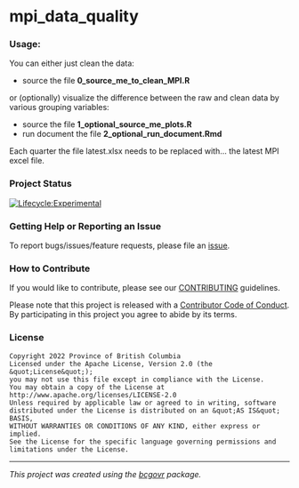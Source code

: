 mpi_data_quality
============================

### Usage:

You can either just clean the data:

-  source the file **0_source_me_to_clean_MPI.R**

or (optionally) visualize the difference between the raw and clean data by various grouping variables:

-  source the file **1_optional_source_me_plots.R**
-  run document the file **2_optional_run_document.Rmd**

Each quarter the file latest.xlsx needs to be replaced with... the latest MPI excel file. 

### Project Status

[![Lifecycle:Experimental](https://img.shields.io/badge/Lifecycle-Experimental-339999)](<Redirect-URL>)

### Getting Help or Reporting an Issue

To report bugs/issues/feature requests, please file an [issue](https://github.com/bcgov/mpi_data_quality/issues/).

### How to Contribute

If you would like to contribute, please see our [CONTRIBUTING](CONTRIBUTING.md) guidelines.

Please note that this project is released with a [Contributor Code of Conduct](CODE_OF_CONDUCT.md). By participating in this project you agree to abide by its terms.

### License

```
Copyright 2022 Province of British Columbia
Licensed under the Apache License, Version 2.0 (the &quot;License&quot;);
you may not use this file except in compliance with the License.
You may obtain a copy of the License at
http://www.apache.org/licenses/LICENSE-2.0
Unless required by applicable law or agreed to in writing, software distributed under the License is distributed on an &quot;AS IS&quot; BASIS,
WITHOUT WARRANTIES OR CONDITIONS OF ANY KIND, either express or implied.
See the License for the specific language governing permissions and limitations under the License.
```
---
*This project was created using the [bcgovr](https://github.com/bcgov/bcgovr) package.* 

